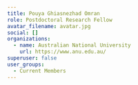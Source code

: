 ```yaml
---
title: Pouya Ghiasnezhad Omran
role: Postdoctoral Research Fellow
avatar_filename: avatar.jpg
social: []
organizations:
  - name: Australian National University
    url: https://www.anu.edu.au/
superuser: false
user_groups:
  - Current Members
---
```

